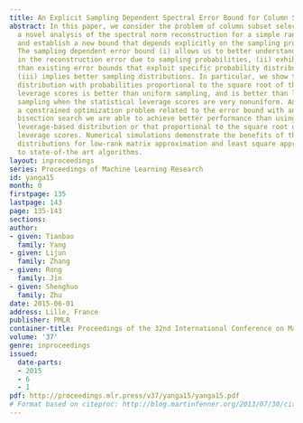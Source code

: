```yaml
---
title: An Explicit Sampling Dependent Spectral Error Bound for Column Subset Selection
abstract: In this paper, we consider the problem of column subset selection. We present
  a novel analysis of the spectral norm reconstruction for a simple randomized algorithm
  and establish a new bound that depends explicitly on the sampling probabilities.
  The sampling dependent error bound (i) allows us to better understand the tradeoff
  in the reconstruction error due to sampling probabilities, (ii) exhibits more insights
  than existing error bounds that exploit specific probability distributions, and
  (iii) implies better sampling distributions. In particular, we show that a sampling
  distribution with probabilities proportional to the square root of the statistical
  leverage scores is better than uniform sampling, and is better than leverage-based
  sampling when the statistical leverage scores are very nonuniform. And by solving
  a constrained optimization problem related to the error bound with an efficient
  bisection search we are able to achieve better performance than using either the
  leverage-based distribution or that proportional to the square root of the statistical
  leverage scores. Numerical simulations demonstrate the benefits of the new sampling
  distributions for low-rank matrix approximation and least square approximation compared
  to state-of-the art algorithms.
layout: inproceedings
series: Proceedings of Machine Learning Research
id: yanga15
month: 0
firstpage: 135
lastpage: 143
page: 135-143
sections: 
author:
- given: Tianbao
  family: Yang
- given: Lijun
  family: Zhang
- given: Rong
  family: Jin
- given: Shenghuo
  family: Zhu
date: 2015-06-01
address: Lille, France
publisher: PMLR
container-title: Proceedings of the 32nd International Conference on Machine Learning
volume: '37'
genre: inproceedings
issued:
  date-parts:
  - 2015
  - 6
  - 1
pdf: http://proceedings.mlr.press/v37/yanga15/yanga15.pdf
# Format based on citeproc: http://blog.martinfenner.org/2013/07/30/citeproc-yaml-for-bibliographies/
---
```

